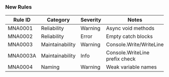 ### New Rules
Rule ID | Category        | Severity | Notes
--------|-----------------|----------|-----------------------------
MNA0001 | Reliability     | Warning  | Async void methods
MNA0002 | Reliability     | Error    | Empty catch blocks
MNA0003 | Maintainability | Warning  | Console.Write/WriteLine
MNA0003A| Maintainability | Info     | Console.WriteLine prefix check
MNA0004 | Naming          | Warning  | Weak variable names
